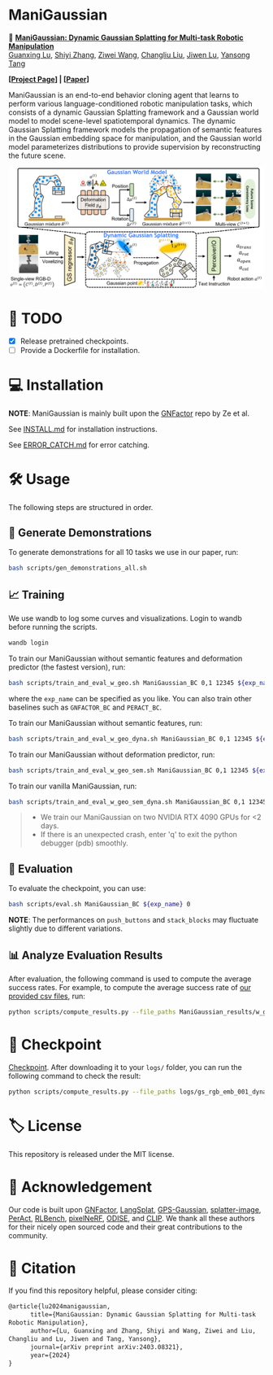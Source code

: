 # ManiGaussian

🦾 [**ManiGaussian: Dynamic Gaussian Splatting for Multi-task Robotic Manipulation**](https://arxiv.org/abs/2403.08321)  
[Guanxing Lu](https://guanxinglu.github.io/), [Shiyi Zhang](https://shiyi-zh0408.github.io/), [Ziwei Wang](https://ziweiwangthu.github.io/), [Changliu Liu](https://www.cs.cmu.edu/~cliu6/), [Jiwen Lu](http://ivg.au.tsinghua.edu.cn/Jiwen_Lu/), [Yansong Tang](https://andytang15.github.io/)

**[[Project Page](https://guanxinglu.github.io/ManiGaussian/)] | [[Paper](https://arxiv.org/pdf/2403.08321.pdf)]**

ManiGaussian is an end-to-end behavior cloning agent that learns to perform various language-conditioned robotic manipulation tasks, which consists of a dynamic Gaussian Splatting framework and a Gaussian world model to model scene-level spatiotemporal dynamics. The dynamic Gaussian Splatting framework models the propagation of semantic features in the Gaussian embedding space for manipulation, and the Gaussian world model parameterizes distributions to provide supervision by reconstructing the future scene.

![](docs/pipeline.png)

# 📝 TODO
- [X] Release pretrained checkpoints.
- [ ] Provide a Dockerfile for installation.

# 💻 Installation

**NOTE**: ManiGaussian is mainly built upon the [GNFactor](https://github.com/YanjieZe/GNFactor) repo by Ze et al.

See [INSTALL.md](docs/INSTALL.md) for installation instructions. 

See [ERROR_CATCH.md](docs/ERROR_CATCH.md) for error catching.

# 🛠️ Usage

The following steps are structured in order.

## 🦉 Generate Demonstrations

To generate demonstrations for all 10 tasks we use in our paper, run:
```bash
bash scripts/gen_demonstrations_all.sh
```

## 📈 Training
We use wandb to log some curves and visualizations. Login to wandb before running the scripts.
```bash
wandb login
```
To train our ManiGaussian without semantic features and deformation predictor (the fastest version), run:
```bash
bash scripts/train_and_eval_w_geo.sh ManiGaussian_BC 0,1 12345 ${exp_name}
```
where the `exp_name` can be specified as you like. You can also train other baselines such as `GNFACTOR_BC` and `PERACT_BC`.

To train our ManiGaussian without semantic features, run:
```bash
bash scripts/train_and_eval_w_geo_dyna.sh ManiGaussian_BC 0,1 12345 ${exp_name}
```

To train our ManiGaussian without deformation predictor, run:
```bash
bash scripts/train_and_eval_w_geo_sem.sh ManiGaussian_BC 0,1 12345 ${exp_name}
```

To train our vanilla ManiGaussian, run:
```bash
bash scripts/train_and_eval_w_geo_sem_dyna.sh ManiGaussian_BC 0,1 12345 ${exp_name}
```

> - We train our ManiGaussian on two NVIDIA RTX 4090 GPUs for <2 days.
> - If there is an unexpected crash, enter 'q' to exit the python debugger (pdb) smoothly.

## 🧪 Evaluation
To evaluate the checkpoint, you can use:
```bash
bash scripts/eval.sh ManiGaussian_BC ${exp_name} 0
```
**NOTE**: The performances on `push_buttons` and `stack_blocks` may fluctuate slightly due to different variations.

## 📊 Analyze Evaluation Results
After evaluation, the following command is used to compute the average success rates. For example, to compute the average success rate of [our provided csv files](ManiGaussian_results/), run:
```bash
python scripts/compute_results.py --file_paths ManiGaussian_results/w_geo/0.csv ManiGaussian_results/w_geo/1.csv ManiGaussian_results/w_geo/2.csv --method last
```

# 🌴 Checkpoint

[Checkpoint](https://cloud.tsinghua.edu.cn/d/b09de0a8d23f41b9b4ee/).
After downloading it to your `logs/` folder, you can run the following command to check the result:
```bash
python scripts/compute_results.py --file_paths logs/gs_rgb_emb_001_dyna_01_0305/seed0/eval_data.csv --method last
``` 

# 🏷️ License
This repository is released under the MIT license.

# 🙏 Acknowledgement

Our code is built upon [GNFactor](https://github.com/YanjieZe/GNFactor), [LangSplat](https://github.com/minghanqin/LangSplat), [GPS-Gaussian](https://github.com/aipixel/GPS-Gaussian), [splatter-image](https://github.com/szymanowiczs/splatter-image), [PerAct](https://github.com/peract/peract), [RLBench](https://github.com/stepjam/RLBench), [pixelNeRF](https://github.com/sxyu/pixel-nerf), [ODISE](https://github.com/NVlabs/ODISE), and [CLIP](https://github.com/openai/CLIP). We thank all these authors for their nicely open sourced code and their great contributions to the community.

# 🥰 Citation
If you find this repository helpful, please consider citing:

```
@article{lu2024manigaussian,
      title={ManiGaussian: Dynamic Gaussian Splatting for Multi-task Robotic Manipulation}, 
      author={Lu, Guanxing and Zhang, Shiyi and Wang, Ziwei and Liu, Changliu and Lu, Jiwen and Tang, Yansong},
      journal={arXiv preprint arXiv:2403.08321},
      year={2024}
}
```
